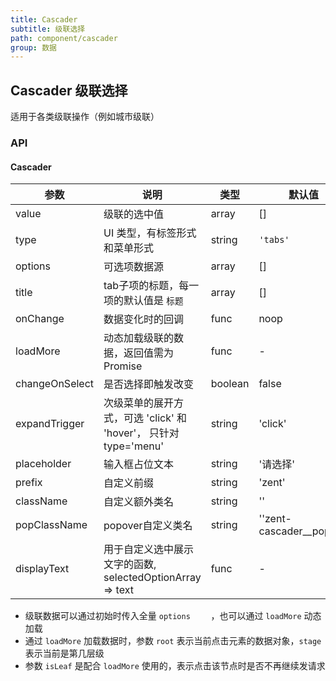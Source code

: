 ```yaml
---
title: Cascader
subtitle: 级联选择
path: component/cascader
group: 数据
---
```


## Cascader 级联选择

适用于各类级联操作（例如城市级联）

### API

#### Cascader

| 参数 | 说明 | 类型 | 默认值 | 备选值 |
|------|------|------|--------|--------|
| value | 级联的选中值 | array | [] | '' |
| type | UI 类型，有标签形式和菜单形式 | string | `'tabs'` | `'menu'` |
| options | 可选项数据源 | array | [] | '' |
| title | tab子项的标题，每一项的默认值是 `标题` | array | [] | '' |
| onChange | 数据变化时的回调 | func | noop | '' |
| loadMore | 动态加载级联的数据，返回值需为 Promise | func | - | '' |
| changeOnSelect | 是否选择即触发改变 | boolean | false | '' |
| expandTrigger | 次级菜单的展开方式，可选 'click' 和 'hover'， 只针对type='menu' | string | 'click' | 'hover' |
| placeholder | 输入框占位文本 | string | '请选择' | '' |
| prefix | 自定义前缀 | string | 'zent' | '' |
| className | 自定义额外类名 | string | '' | '' |
| popClassName | popover自定义类名 | string | ''zent-cascader__popup'' | '' |
| displayText | 用于自定义选中展示文字的函数, selectedOptionArray => text | func | - | |

-   级联数据可以通过初始时传入全量 `options	` ，也可以通过 `loadMore` 动态加载
-   通过 `loadMore` 加载数据时，参数 `root` 表示当前点击元素的数据对象，`stage` 表示当前是第几层级
-   参数 `isLeaf` 是配合 `loadMore` 使用的，表示点击该节点时是否不再继续发请求

